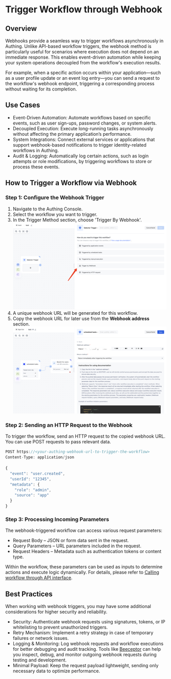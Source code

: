 # Trigger Workflow through Webhook

## Overview

Webhooks provide a seamless way to trigger workflows asynchronously in Authing. Unlike API-based workflow triggers, the webhook method is particularly useful for scenarios where execution does not depend on an immediate response. This enables event-driven automation while keeping your system operations decoupled from the workflow's execution results.

For example, when a specific action occurs within your application—such as a user profile update or an event log entry—you can send a request to the workflow's webhook endpoint, triggering a corresponding process without waiting for its completion.

## Use Cases

- Event-Driven Automation: Automate workflows based on specific events, such as user sign-ups, password changes, or system alerts.
- Decoupled Execution: Execute long-running tasks asynchronously without affecting the primary application’s performance.
- System Integrations: Connect external services or applications that support webhook-based notifications to trigger identity-related workflows in Authing.
- Audit & Logging: Automatically log certain actions, such as login attempts or role modifications, by triggering workflows to store or process these events.

## How to Trigger a Workflow via Webhook

### Step 1: Configure the Webhook Trigger

1. Navigate to the Authing Console.
2. Select the workflow you want to trigger.
3. In the Trigger Method section, choose 'Trigger By Webhook'.
![workflow-trigger-by-webhook](../static/IRyPbZcu5oGYZPxdPrrce9Y7nph.png)
4. A unique webhook URL will be generated for this workflow.
5. Copy the webhook URL for later use from the <strong> Webhook address</strong> section.
![copy-the-webhook-URL](../static/EchAbaE8gorT4PxdtHucGkjMnJc.png)

### Step 2: Sending an HTTP Request to the Webhook

To trigger the workflow, send an HTTP request to the copied webhook URL. You can use POST requests to pass relevant data.

```javaScript
POST https://<your-authing-webhook-url-to-trigger-the-workflow>
Content-Type: application/json

{
  "event": "user.created",
  "userId": "12345",
  "metadata": {
    "role": "admin",
    "source": "app"
  }
}
```

### Step 3: Processing Incoming Parameters

The webhook-triggered workflow can access various request parameters:

* Request Body – JSON or form data sent in the request.
* Query Parameters – URL parameters included in the request.
* Request Headers – Metadata such as authentication tokens or content type.

Within the workflow, these parameters can be used as inputs to determine actions and execute logic dynamically. For details, please refer to [Calling workflow through API interface](/en/workflow/execute-workflow/trigger-workflow-via-http-request.html).


## Best Practices

When working with webhook triggers, you may have some additional considerations for higher security and reliability.

- Security: Authenticate webhook requests using signatures, tokens, or IP whitelisting to prevent unauthorized triggers.
- Retry Mechanism: Implement a retry strategy in case of temporary failures or network issues.
- Logging & Monitoring: Log webhook requests and workflow executions for better debugging and audit tracking. Tools like [Beeceptor](https://beeceptor.com/) can help you inspect, debug, and monitor outgoing webhook requests during testing and development.
- Minimal Payload: Keep the request payload lightweight, sending only necessary data to optimize performance.
